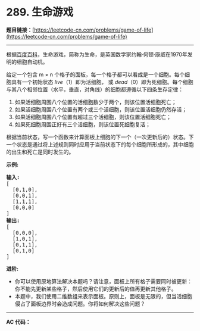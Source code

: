 # 289. 生命游戏

**题目链接：**[https://leetcode-cn.com/problems/game-of-life](https://leetcode-cn.com/problems/game-of-life)

---

<div class="content__1Y2H">
 <div class="notranslate">
  <p>根据<a href="https://baike.baidu.com/item/%E7%94%9F%E5%91%BD%E6%B8%B8%E6%88%8F/2926434?fr=aladdin">百度百科</a>，生命游戏，简称为生命，是英国数学家约翰·何顿·康威在1970年发明的细胞自动机。</p> 
  <p>给定一个包含 m × n 个格子的面板，每一个格子都可以看成是一个细胞。每个细胞具有一个初始状态 <em>live</em>（1）即为活细胞， 或 <em>dead</em>（0）即为死细胞。每个细胞与其八个相邻位置（水平，垂直，对角线）的细胞都遵循以下四条生存定律：</p> 
  <ol> 
   <li>如果活细胞周围八个位置的活细胞数少于两个，则该位置活细胞死亡；</li> 
   <li>如果活细胞周围八个位置有两个或三个活细胞，则该位置活细胞仍然存活；</li> 
   <li>如果活细胞周围八个位置有超过三个活细胞，则该位置活细胞死亡；</li> 
   <li>如果死细胞周围正好有三个活细胞，则该位置死细胞复活；</li> 
  </ol> 
  <p>根据当前状态，写一个函数来计算面板上细胞的下一个（一次更新后的）状态。下一个状态是通过将上述规则同时应用于当前状态下的每个细胞所形成的，其中细胞的出生和死亡是同时发生的。</p> 
  <p><strong>示例:</strong></p> 
  <pre class="language-text"><strong>输入: 
</strong>[
&nbsp; [0,1,0],
&nbsp; [0,0,1],
&nbsp; [1,1,1],
&nbsp; [0,0,0]
]
<strong>输出: 
</strong>[
&nbsp; [0,0,0],
&nbsp; [1,0,1],
&nbsp; [0,1,1],
&nbsp; [0,1,0]
]</pre> 
  <p><strong>进阶:</strong></p> 
  <ul> 
   <li>你可以使用原地算法解决本题吗？请注意，面板上所有格子需要同时被更新：你不能先更新某些格子，然后使用它们的更新后的值再更新其他格子。</li> 
   <li>本题中，我们使用二维数组来表示面板。原则上，面板是无限的，但当活细胞侵占了面板边界时会造成问题。你将如何解决这些问题？</li> 
  </ul> 
 </div>
</div>

---

**AC 代码：**

```java

```